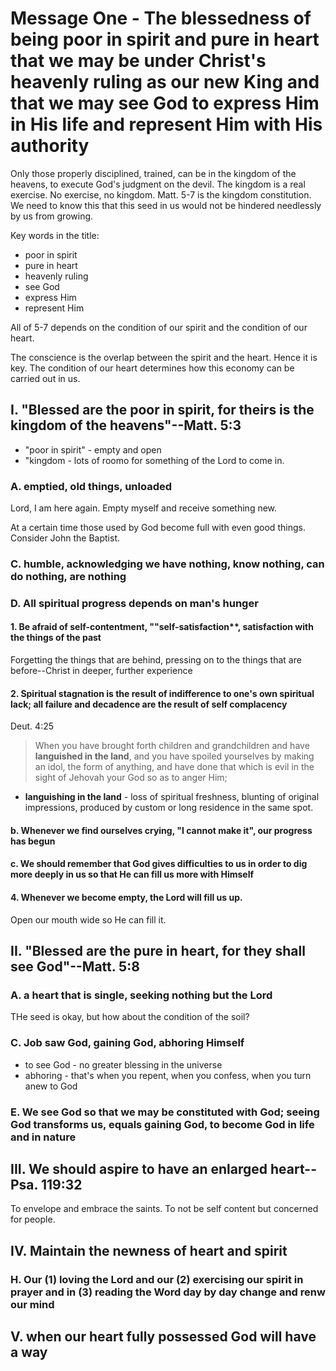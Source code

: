 # Message One - The blessedness of being poor in spirit and pure in heart that we may be under Christ's heavenly ruling as our new King and that we may see God to express Him in His life and represent Him with His authority

Only those properly disciplined, trained, can be in the kingdom of the heavens, to execute God's judgment on the devil. The kingdom is a real exercise. No exercise, no kingdom. Matt. 5-7 is the kingdom constitution. We need to know this that this seed in us would not be hindered needlessly by us from growing.

Key words in the title:
- poor in spirit
- pure in heart
- heavenly ruling
- see God
- express Him
- represent Him

All of 5-7 depends on the condition of our spirit and the condition of our heart.

The conscience is the overlap between the spirit and the heart. Hence it is key. The condition of our heart determines how this economy can be carried out in us.

## I. "Blessed are the **poor in spirit**, for theirs is the **kingdom** of the heavens"--Matt. 5:3

- "poor in spirit" - empty and open
- "kingdom - lots of roomo for something of the Lord to come in.

### A. emptied, old things, unloaded

Lord, I am here again. Empty myself and receive something new.

At a certain time those used by God become full with even good things. Consider John the Baptist.

### C. humble, acknowledging we have nothing, know nothing, can do nothing, are nothing

### D. All spiritual progress depends on man's **hunger**

#### 1. Be afraid of **self-contentment**, ""self-satisfaction**, **satisfaction with the things of the past**

Forgetting the things that are behind, pressing on to the things that are before--Christ in deeper, further experience

#### 2. Spiritual **stagnation** is the result of **indifference** to one's own spiritual lack; **all failure and decadence are the result of self complacency**

Deut. 4:25
> When you have brought forth children and grandchildren and have **languished in the land**, and you have spoiled yourselves by making an idol, the form of anything, and have done that which is evil in the sight of Jehovah your God so as to anger Him;

- **languishing in the land** - loss of spiritual freshness, blunting of original impressions, produced by custom or long residence in the same spot.

#### b. Whenever we find ourselves crying, "I cannot make it", our progress has begun

#### c. We should remember that God gives difficulties to us in order to dig more deeply in us so that He can fill us more with Himself

#### 4. Whenever we become empty, the Lord will fill us up.

Open our mouth wide so He can fill it.

## II. "Blessed are the pure in heart, for they shall see God"--Matt. 5:8

### A. a heart that is single, seeking nothing but the Lord

THe seed is okay, but how about the condition of the soil?

### C. Job saw God, gaining God, abhoring Himself

- to see God - no greater blessing in the universe
- abhoring - that's when you repent, when you confess, when you turn anew to God

### E. We **see** God so that we may be **constituted** with God; seeing God **transforms** us, equals **gaining** God, to **become** God in life and in nature

## III. We should aspire to have an enlarged heart--Psa. 119:32

To envelope and embrace the saints. To not be self content but concerned for people.

## IV. Maintain the newness of heart and spirit

### H. Our (1) loving the Lord and our (2) exercising our spirit in prayer and in (3) reading the Word day by day change and renw our mind

## V. when our heart fully possessed God will have a way
